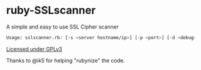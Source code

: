 ruby-SSLscanner
===============

A simple and easy to use SSL Cipher scanner


```bash
Usage: sslscanner.rb: [-s <server hostname/ip>] [-p <port>] [-d <debug>] [-c <certificate information>]
```

[Licensed under GPLv3](license.txt)

Thanks to @ik5 for helping "rubynize" the code.
